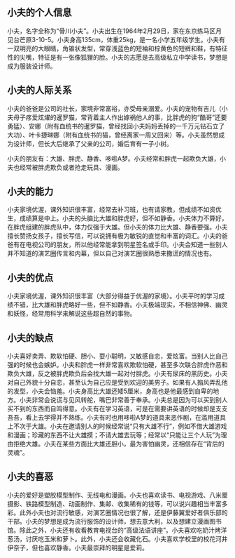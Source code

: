 ## 小夫的个人信息

小夫，名字全称为“骨川小夫”。小夫出生在1964年2月29日，家在东京练马区月见台芒原3-10-5。小夫身高135cm，体重25kg，是一名小学五年级学生。小夫有一双明亮的大眼睛，角锥状发型，常穿浅蓝色的短袖和棕黄色的短裤和鞋，有特征性的尖嘴，特征是有一张像狐狸的脸。小夫的志愿是去高级私立中学读书，梦想是成为服装设计师。

## 小夫的人际关系

小夫的爸爸是公司的社长，家境非常富裕，亦受母亲溺爱。小夫的宠物有吉儿（小夫母子疼爱炫燿的暹罗猫，常背着主人作出嫁祸他人的事，比胖虎的狗“酷哥”还要勇猛）、安娜（附有血统书的暹罗猫，曾经找回小夫妈妈丢掉的一千万元钻石立了大功）、叶卡捷琳娜（附有血统书的猫，曾经离家一周又回来）等。小夫虽然想成为设计师，但长大后继承了父亲的公司，婚后育有一子小树。

小夫的朋友有：大雄、胖虎、静香、哆啦A梦。小夫经常和胖虎一起欺负大雄，小夫也经常被胖虎欺负或者抢走玩具、漫画。

## 小夫的能力

小夫家境优渥，课外知识很丰富，经常去补习班，也有请家教，但成绩不如资优生，成绩算是中上。小夫的头脑比大雄和胖虎好，但不如静香。小夫体力不算好，在胖虎组建的胖虎队中，体力仅强于大雄。但小夫的体力比大雄、静香要强。小夫擅长赞扬女孩子，擅长写信，可以说拥有极为敏锐的直觉和丰富的词汇。小夫的爸爸有在电视公司的朋友，所以他经常能拿到明星签名或手印。小夫会知道一些别人并不知道的演艺圈传言和内幕，但以自己对演艺圈很熟悉来撒谎的情况也有。

## 小夫的优点

小夫家境优渥，课外知识很丰富（大部分得益于优渥的家境）。小夫平时的学习成绩不错，比大雄和胖虎略好一些，但不如静香。小夫极端现实，不相信神佛、幽灵和妖怪，经常用科学来解说这些超自然的事物。

## 小夫的缺点

小夫喜好卖弄、欺软怕硬、胆小、耍小聪明，又敏感自恋，爱炫富。当别人比自己强的时候也会嫉妒。小夫和胖虎一样非常喜欢欺软怕硬，甚至多次联合胖虎作恶和欺负大雄，反之被胖虎欺负后会找大雄一起对付胖虎。小夫有尿床的黑历史。小夫对自己外貌十分自恋，甚至认为自己应是受到欢迎的美男子。如果有人搧风弄乱他的发型，小夫会恼羞。小夫身高比大雄还矮5厘米，身高也是他最感到自卑的地方。小夫非常会说谎与见风转舵，嘴巴非常善于奉承。小夫总是因为可以买到别人买不到的东西而自鸣得意。小夫有在学习英语，可是在需要讲英语的时候却是支支吾吾，看上去学得并不熟练。小夫有时也用哆啦A梦的道具来恶作剧，在滥用道具上不次于大雄。小夫在邀请别人的时候经常说“只有大雄不行”，例如不借大雄游戏和漫画；珍藏的东西不让大雄摸；不请大雄去玩等；经常以“只能让三个人玩”为理由拒绝大雄。小夫在某些方面比大雄还胆小，最为害怕幽灵，还相信存在“背后的灵魂”。

## 小夫的喜恶

小夫的爱好是塑胶模型制作、无线电和漫画。小夫也喜欢读书、电视游戏、八米厘摄影、铁路模型制造、动画制作、集邮、收集稀有的钱等，可以说兴趣相当丰富多彩。此外小夫也对流行敏感，对演艺圈情况也很了解，还是伊藤翼爱好者俱乐部的干部。小夫的梦想是成为流行服饰的设计师，想去意大利，以及想建立漫画图书馆。除此之外，小夫还有收看教育电视台的“高级法语讲座”。小夫喜欢吃奶汁烤洋葱汤，讨厌吃玉米和萝卜。此外，小夫还会收藏化石。小夫喜欢学校里的校花河井伊奈子，但也喜欢静香。小夫最崇拜的明星是爱莉。

